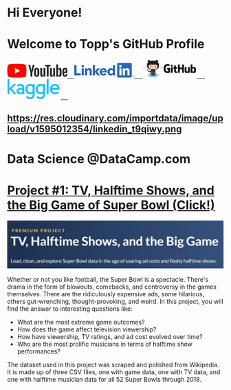 # Hi Everyone! 
# Welcome to Topp's GitHub Profile

<a href="https://www.youtube.com"><img src="https://github.com/tnattawat/Portfolio/blob/master/assets/img/YouTube%20Logo.png" alt="drawing" width="140"/>&nbsp;&nbsp;&nbsp;&nbsp;<a href="https://www.linkedin.com/in/topp-theeralerttham-54743264/"><img src="https://github.com/tnattawat/Portfolio/blob/master/assets/img/Linkedin%20Logo.png" alt="drawing" width="140"/> &nbsp;&nbsp;&nbsp;&nbsp;<a href="https://tnattawat.github.io/Portfolio/"><img src="https://github.com/tnattawat/Portfolio/blob/master/assets/img/Github%20Logo.png" alt="drawing" width="125"/>&nbsp;&nbsp;&nbsp;&nbsp;&nbsp;<a href="https://www.kaggle.com/"><img src="https://github.com/tnattawat/Portfolio/blob/master/assets/img/Kaggle%20Logo.png" alt="drawing" width="125"/>&nbsp;&nbsp;&nbsp;&nbsp;


https://res.cloudinary.com/importdata/image/upload/v1595012354/linkedin_t9qiwy.png
---------------

# Data Science @DataCamp.com 

# [Project #1: TV, Halftime Shows, and the Big Game of Super Bowl (Click!)](https://github.com/tnattawat/Topp/blob/master/Project1/notebook.ipynb) 
![](assets/img/Capture.JPG)

Whether or not you like football, the Super Bowl is a spectacle. There's drama in the form of blowouts, comebacks, and controversy in the games themselves. There are the ridiculously expensive ads, some hilarious, others gut-wrenching, thought-provoking, and weird. In this project, you will find the answer to interesting questions like:
* What are the most extreme game outcomes?
* How does the game affect television viewership?
* How have viewership, TV ratings, and ad cost evolved over time?
* Who are the most prolific musicians in terms of halftime show performances?

The dataset used in this project was scraped and polished from Wikipedia. It is made up of three CSV files, one with game data, one with TV data, and one with halftime musician data for all 52 Super Bowls through 2018.

